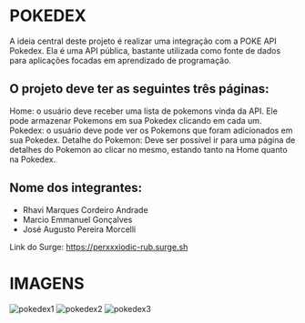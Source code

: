 # POKEDEX

A ideia central deste projeto é realizar uma integração com a POKE API Pokedex. Ela é uma API pública, bastante utilizada como fonte de dados para aplicações focadas em aprendizado de programação.

## O projeto deve ter as seguintes três páginas:

Home: o usuário deve receber uma lista de pokemons vinda da API. Ele pode armazenar Pokemons em sua Pokedex clicando em cada um.
Pokedex: o usuário deve pode ver os Pokemons que foram adicionados em sua Pokedex.
Detalhe do Pokemon: Deve ser possível ir para uma página de detalhes do Pokemon ao clicar no mesmo, estando tanto na Home quanto na Pokedex.


## Nome dos integrantes: 
- Rhavi Marques Cordeiro Andrade
- Marcio Emmanuel Gonçalves
- José Augusto Pereira Morcelli

Link do Surge: https://perxxxiodic-rub.surge.sh

# IMAGENS

![pokedex1](https://user-images.githubusercontent.com/102266417/189456581-3efc1027-8b5c-46a3-a8d7-d8c585b4e676.png)
![pokedex2](https://user-images.githubusercontent.com/102266417/189456585-80b8a531-6bb5-406b-ab16-37888deaa34f.png)
![pokedex3](https://user-images.githubusercontent.com/102266417/189456586-13395d68-92aa-4d00-808b-9aaf28d2ec7c.png)
